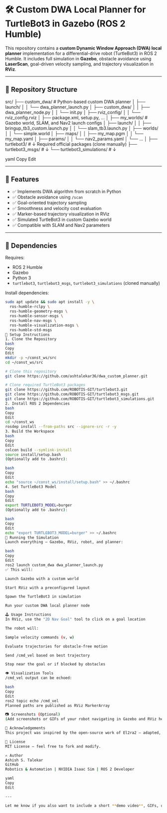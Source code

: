 # 🛠️ Custom DWA Local Planner for TurtleBot3 in Gazebo (ROS 2 Humble)

This repository contains a **custom Dynamic Window Approach (DWA) local planner** implementation for a differential-drive robot (TurtleBot3) in ROS 2 Humble. It includes full simulation in **Gazebo**, obstacle avoidance using **LaserScan**, goal-driven velocity sampling, and trajectory visualization in **RViz**.

---

## 📁 Repository Structure

src/
├── custom_dwa/ # Python-based custom DWA planner
│ ├── launch/
│ │ └── dwa_planner_launch.py
│ ├── custom_dwa/
│ │ ├── dwa_planner_node.py
│ │ └── init.py
│ ├── rviz_config/
│ │ └── rviz_config.rviz
│ ├── package.xml, setup.py, ...
│
├── my_worlds/ # Gazebo world, SLAM, and Nav2 launch configs
│ ├── launch/
│ │ ├── bringup_tb3_custom.launch.py
│ │ └── slam_tb3.launch.py
│ ├── worlds/
│ │ └── simple.world
│ ├── maps/
│ │ ├── my_map.pgm
│ │ └── my_map.yaml
│ ├── params/
│ │ └── nav2_params.yaml
│ └── ...
│
├── turtlebot3/ # ↓ Required official packages (clone manually)
├── turtlebot3_msgs/ # ↓
└── turtlebot3_simulations/ # ↓

yaml
Copy
Edit

---

## 🚀 Features

- ✅ Implements DWA algorithm from scratch in Python
- ✅ Obstacle avoidance using `/scan`
- ✅ Goal-oriented trajectory sampling
- ✅ Smoothness and velocity cost evaluation
- ✅ Marker-based trajectory visualization in RViz
- ✅ Simulated TurtleBot3 in custom Gazebo world
- ✅ Compatible with SLAM and Nav2 parameters

---

## 🧩 Dependencies

Requires:
- ROS 2 Humble
- Gazebo
- Python 3
- `turtlebot3`, `turtlebot3_msgs`, `turtlebot3_simulations` (cloned manually)

Install dependencies:

```bash
sudo apt update && sudo apt install -y \
  ros-humble-rclpy \
  ros-humble-geometry-msgs \
  ros-humble-sensor-msgs \
  ros-humble-nav-msgs \
  ros-humble-visualization-msgs \
  ros-humble-std-msgs
🔧 Setup Instructions
1. Clone the Repository
bash
Copy
Edit
mkdir -p ~/const_ws/src
cd ~/const_ws/src

# Clone this repository
git clone https://github.com/ashtalekar36/dwa_custom_planner.git

# Clone required TurtleBot3 packages
git clone https://github.com/ROBOTIS-GIT/turtlebot3.git
git clone https://github.com/ROBOTIS-GIT/turtlebot3_msgs.git
git clone https://github.com/ROBOTIS-GIT/turtlebot3_simulations.git
2. Install ROS 2 Dependencies
bash
Copy
Edit
cd ~/const_ws
rosdep install --from-paths src --ignore-src -r -y
3. Build the Workspace
bash
Copy
Edit
colcon build --symlink-install
source install/setup.bash
(Optionally add to .bashrc):

bash
Copy
Edit
echo "source ~/const_ws/install/setup.bash" >> ~/.bashrc
4. Set TurtleBot3 Model
bash
Copy
Edit
export TURTLEBOT3_MODEL=burger
(Optionally add to .bashrc):

bash
Copy
Edit
echo "export TURTLEBOT3_MODEL=burger" >> ~/.bashrc
📡 Running the Simulation
Launch everything — Gazebo, RViz, robot, and planner:

bash
Copy
Edit
ros2 launch custom_dwa dwa_planner_launch.py
✅ This will:

Launch Gazebo with a custom world

Start RViz with a preconfigured layout

Spawn the TurtleBot3 in simulation

Run your custom DWA local planner node

🕹️ Usage Instructions
In RViz, use the "2D Nav Goal" tool to click on a goal location

The robot will:

Sample velocity commands (v, w)

Evaluate trajectories for obstacle-free motion

Send /cmd_vel based on best trajectory

Stop near the goal or if blocked by obstacles

👁️ Visualization Tools
/cmd_vel output can be echoed:

bash
Copy
Edit
ros2 topic echo /cmd_vel
Planned paths are published as RViz MarkerArray

📷 Screenshots (Optional)
(Add screenshots or GIFs of your robot navigating in Gazebo and RViz here)

🙏 Acknowledgements
This project was inspired by the open-source work of El2ra2 — adapted, extended, and customized for use in TurtleBot3 simulation and academic use.

📄 License
MIT License — feel free to fork and modify.

✍️ Author
Ashish S. Talekar
GitHub
Robotics & Automation | NVIDIA Isaac Sim | ROS 2 Developer

yaml
Copy
Edit

---

Let me know if you also want to include a short **demo video**, GIFs, or automatic SLAM navigation instructions.
